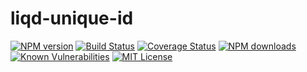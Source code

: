 # liqd-unique-id

[![NPM version](https://img.shields.io/npm/v/liqd-unique-id.svg)](https://www.npmjs.com/package/liqd-unique-id)
[![Build Status](https://travis-ci.org/radixxko/liqd-unique-id.svg?branch=master)](https://travis-ci.org/radixxko/liqd-unique-id)
[![Coverage Status](https://coveralls.io/repos/github/radixxko/liqd-unique-id/badge.svg?branch=master)](https://coveralls.io/github/radixxko/liqd-unique-id?branch=master)
[![NPM downloads](https://img.shields.io/npm/dm/liqd-unique-id.svg)](https://www.npmjs.com/package/liqd-unique-id)
[![Known Vulnerabilities](https://snyk.io/test/github/radixxko/liqd-unique-id/badge.svg?targetFile=package.json)](https://snyk.io/test/github/radixxko/liqd-unique-id?targetFile=package.json)
[![MIT License](https://img.shields.io/badge/license-MIT-blue.svg)](LICENSE)
